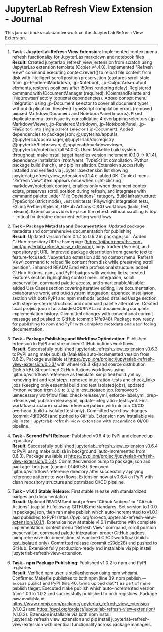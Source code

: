 # JupyterLab Refresh View Extension - Journal

This journal tracks substantive work on the JupyterLab Refresh View Extension.

---

1. **Task - JupyterLab Refresh View Extension**: Implemented context menu refresh functionality for JupyterLab markdown and notebook files<br>
    **Result**: Created jupyterlab_refresh_view_extension from scratch using JupyterLab extension template (Copier v4.4.0). Implemented "Refresh View" command executing context.revert() to reload file content from disk with intelligent scroll position preservation (captures scroll state from .jp-RenderedMarkdown, .jp-Notebook, .jp-OutputArea-output elements, restores positions after 150ms rendering delay). Registered command with IDocumentManager (required), ICommandPalette and IFileBrowserFactory (optional dependencies). Added context menu integration using .jp-Document selector to cover all document types without duplication. Resolved TypeScript compilation errors (removed unused MarkdownDocument and NotebookPanel imports). Fixed duplicate menu item issue by consolidating 4 overlapping selectors (.jp-MarkdownViewer, .jp-RenderedMarkdown, .jp-NotebookPanel, .jp-FileEditor) into single parent selector (.jp-Document). Added dependencies to package.json: @jupyterlab/apputils, @jupyterlab/docmanager, @jupyterlab/docregistry, @jupyterlab/filebrowser, @jupyterlab/markdownviewer, @jupyterlab/notebook (all ^4.0.0). Used Makefile build system throughout: make install target handles version increment (0.1.0 -> 0.1.4), dependency installation (npm/yarn), TypeScript compilation, Python package build (hatch), and pip installation. Extension successfully installed and verified via jupyter labextension list showing jupyterlab_refresh_view_extension v0.1.4 enabled OK. Context menu "Refresh View" item appears once when right-clicking markdown/notebook content, enables only when document context exists, preserves scroll position during refresh, and integrates with command palette under "File Operations" category. Build infrastructure: TypeScript (strict mode), Jest unit tests, Playwright integration tests, ESLint/Prettier/Stylelint, GitHub Actions CI/CD workflows (build, test, release). Extension provides in-place file refresh without scrolling to top - critical for iterative document editing workflows.

2. **Task - Package Metadata and Documentation**: Updated package metadata and comprehensive documentation for publishing<br>
    **Result**: Updated version from 0.1.4 to 0.6.2 in package.json. Added GitHub repository URLs: homepage (https://github.com/the-cog-conf/jupyterlab_refresh_view_extension), bugs tracker (/issues), and repository git URL. Improved package description from generic text to feature-focused: "JupyterLab extension adding context menu 'Refresh View' command to reload file content from disk while preserving scroll position". Enhanced README.md with professional structure: added GitHub Actions, npm, and PyPI badges with working links; created Features section highlighting context menu integration, scroll preservation, command palette access, and smart enable/disable; added Use Cases section covering iterative editing, live documentation, collaborative work, and build system integration; expanded Installation section with both PyPI and npm methods; added detailed Usage section with step-by-step instructions and command palette alternative. Created local project journal at .claude/JOURNAL.md documenting complete implementation history. Committed changes with conventional commit message and pushed to GitHub (commit 14fe948). Package now ready for publishing to npm and PyPI with complete metadata and user-facing documentation.

3. **Task - Package Publishing and Workflow Optimization**: Published extension to PyPI and streamlined GitHub Actions workflows<br>
    **Result**: Successfully published jupyterlab_refresh_view_extension v0.6.3 to PyPI using make publish (Makefile auto-incremented version from 0.6.2). Package available at https://pypi.org/project/jupyterlab-refresh-view-extension/0.6.3/ with wheel (28.3 kB) and source distribution (255.5 kB). Streamlined GitHub Actions workflows using .github/workflows.reference as template: simplified build.yml by removing lint and test steps, removed integration-tests and check_links jobs (keeping only essential build and test_isolated jobs), updated Python version from 3.9 to 3.12 in test_isolated job. Removed 5 unnecessary workflow files: check-release.yml, enforce-label.yml, prep-release.yml, publish-release.yml, update-integration-tests.yml. Final workflow structure matches reference pattern with minimal CI/CD overhead (build + isolated test only). Committed workflow changes (commit 4df0966) and pushed to GitHub. Extension now installable via pip install jupyterlab-refresh-view-extension with streamlined CI/CD pipeline.

4. **Task - Second PyPI Release**: Published v0.6.4 to PyPI and cleaned up repository<br>
    **Result**: Successfully published jupyterlab_refresh_view_extension v0.6.4 to PyPI using make publish in background (auto-incremented from 0.6.3). Package available at https://pypi.org/project/jupyterlab-refresh-view-extension/0.6.4/. Committed version bump to package.json and package-lock.json (commit 0146053). Removed .github/workflows.reference directory after successfully applying reference patterns to workflows. Extension now at v0.6.4 on PyPI with clean repository structure and optimized CI/CD pipeline.

5. **Task - v1.0.1 Stable Release**: First stable release with standardized badges and documentation<br>
    **Result**: Updated README.md badge from "Github Actions" to "GitHub Actions" (capital H) following GITHUB.md standards. Set version to 1.0.0 in package.json, then ran make publish which auto-incremented to v1.0.1 and published to PyPI (https://pypi.org/project/jupyterlab-refresh-view-extension/1.0.1/). Extension now at stable v1.0.1 milestone with complete implementation: context menu "Refresh View" command, scroll position preservation, command palette integration, proper GitHub badges, comprehensive documentation, streamlined CI/CD workflow (build + test_isolated only). Committed release (commit c23dc28) and pushed to GitHub. Extension fully production-ready and installable via pip install jupyterlab-refresh-view-extension.

6. **Task - npm Package Publishing**: Published v1.0.2 to npm and PyPI registries<br>
    **Result**: Verified npm user is stellarshenson using npm whoami. Confirmed Makefile publishes to both npm (line 39: npm publish --access public) and PyPI (line 40: twine upload dist/*) as part of make publish target. Executed make publish which auto-incremented version from 1.0.1 to 1.0.2 and successfully published to both registries. Package now available at https://www.npmjs.com/package/jupyterlab_refresh_view_extension (v1.0.2) and https://pypi.org/project/jupyterlab-refresh-view-extension/ (v1.0.2). Extension installable via both npm install jupyterlab_refresh_view_extension and pip install jupyterlab-refresh-view-extension with identical functionality across package managers.
